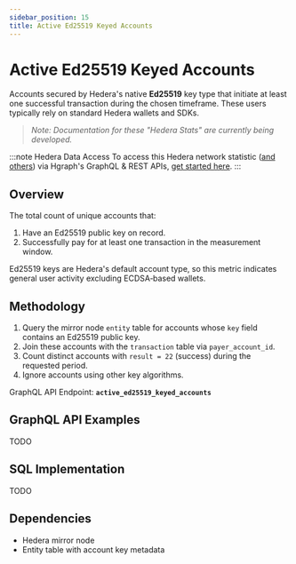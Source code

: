 ```yaml
---
sidebar_position: 15
title: Active Ed25519 Keyed Accounts
---
```


# Active Ed25519 Keyed Accounts

Accounts secured by Hedera's native **Ed25519** key type that initiate at least one successful transaction during the chosen timeframe. These users typically rely on standard Hedera wallets and SDKs.

> *Note: Documentation for these "Hedera Stats" are currently being developed.*

:::note Hedera Data Access
To access this Hedera network statistic ([and others](/category/hedera-stats/)) via Hgraph's GraphQL & REST APIs, [get started here](https://www.hgraph.com/hedera).
:::

## Overview
The total count of unique accounts that:

1. Have an Ed25519 public key on record.
2. Successfully pay for at least one transaction in the measurement window.

Ed25519 keys are Hedera's default account type, so this metric indicates general user activity excluding ECDSA‑based wallets.

## Methodology
1. Query the mirror node `entity` table for accounts whose `key` field contains an Ed25519 public key.
2. Join these accounts with the `transaction` table via `payer_account_id`.
3. Count distinct accounts with `result = 22` (success) during the requested period.
4. Ignore accounts using other key algorithms.

GraphQL API Endpoint: **`active_ed25519_keyed_accounts`**

## GraphQL API Examples
TODO

## SQL Implementation
TODO

## Dependencies
* Hedera mirror node
* Entity table with account key metadata

